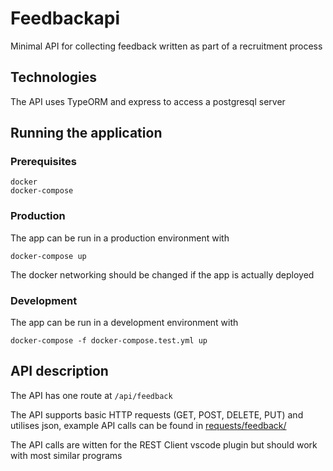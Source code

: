 # Feedbackapi
Minimal API for collecting feedback written as part of a recruitment process

## Technologies
The API uses TypeORM and express to access a postgresql server

## Running the application

### Prerequisites
```
docker
docker-compose
```

### Production
The app can be run in a production environment with 
```
docker-compose up
```
The docker networking should be changed if the app is actually deployed

### Development

The app can be run in a development environment with
```
docker-compose -f docker-compose.test.yml up
```


## API description
The API has one route at  ```/api/feedback```

The API supports basic HTTP requests (GET, POST, DELETE, PUT) and utilises json, example API calls can be found in [requests/feedback/](requests/feedback/)

The API calls are witten for the REST Client vscode plugin but should work with most similar programs